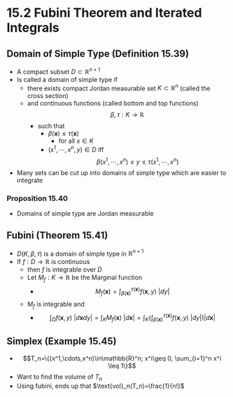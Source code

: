 # 15.2 Fubini Theorem and Iterated Integrals
## Domain of Simple Type (Definition 15.39)
* A compact subset $D\subset\mathbb{R}^{n+1}$ 
* Is called a domain of simple type if
	* there exists compact Jordan measurable set $K\subset\mathbb{R}^n$ (called the cross section)
	* and continuous functions (called bottom and top functions) $$\beta, \tau : K \rightarrow \mathbb{R}$$
		* such that
			* $\beta(\mathbf{x}) \leq \tau(\mathbf{x})$ 
				* for all $x\in K$
			 * $(x^1,\cdots,x^n,y)\in D$ iff $$\beta(x^1,\cdots,x^n) \leq y \leq \tau(x^1,\cdots,x^n)$$
* Many sets can be cut up into domains of simple type which are easier to integrate

### Proposition 15.40
* Domains of simple type are Jordan measurable


## Fubini (Theorem 15.41)
* $D(K,\beta,\tau)$ is a domain of simple type in $\mathbb{R}^{n+1}$
* If $f:D\rightarrow\mathbb{R}$ is continuous
	* then $f$ is integrable over $D$
	* Let $M_f:K\rightarrow\mathbb{R}$ be the Marginal function
		* $$M_f(\mathbf{x}) = \int_{\beta(\mathbf{x})}^{\tau(\mathbf{x})} f(\mathbf{x},y)~|dy|$$
	* $M_f$ is integrable and
		* $$\int_D  f(\mathbf{x},y)~|d\mathbf{x}dy|=\int_K M_f(\mathbf{x})~|d\mathbf{x}| = \int_K\left( \int_{\beta(\mathbf{x})}^{\tau(\mathbf{x})} f(\mathbf{x},y)~|dy|\right)|d\mathbf{x}|$$


## Simplex (Example 15.45)
* $$T_n=\{(x^1,\cdots,x^n)\in\mathbb{R}^n; x^i\geq 0, \sum_{i=1}^n x^i \leq 1\}$$
* Want to find the volume of $T_n$
* Using fubini, ends up that $\text{vol}_n(T_n)=\frac{1}{n!}$